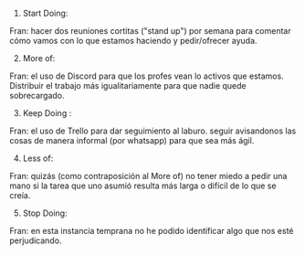 <!-- La retrospectiva
A esta altura ya tenemos un sprint terminado. Eso quiere decir que tienen evidencia de cómo
funcionó el grupo durante estas semanas y es un muy buen momento para hacer un análisis.
La retrospectiva se centra en mejorar como equipo. Los invitamos a que implementen la
dinámica de la estrella de mar que busca resaltar aquello que hay que:
1. Comenzar a hacer.
2. Hacer más.
3. Continuar haciendo.
4. Hacer menos.
5. Dejar de hacer.
Pueden leer más sobre esta ceremonia aquí: https://proyectosagiles.org/2009/06/14/retrospectiva-estrella-mar-starfish-retrospective-scrum/ -->

<!-- lo siguiente son las partes de la "estrella de mar", cada uno agregue lo que le parezca en cada ítem: -->

1. Start Doing: 
<!-- Aquí van todas aquellas cosas innovadoras o que por cierta curiosidad queremos probar. O tal vez son soluciones comprobadas que notamos que deberíamos usar. Por ejemplo usar una wiki para la comunicación o repositorio interno. -->
Fran: hacer dos reuniones cortitas ("stand up") por semana para comentar cómo vamos con lo que estamos haciendo y pedir/ofrecer ayuda.

2. More of: 
<!-- Este paso personalmente considero que será alimentado por el anterior en las siguiente retrospectiva (espero). Es decir que los [Start Doing] se convertirán en [More of]. Esto significa aquellas cosas que estamos usando o haciendo y que queremos que mejoren. Son practicas que creemos que requiere mas refinamiento y que nos gustan mucho por ello hay que darles mas. -->
Fran: el uso de Discord para que los profes vean lo activos que estamos. Distribuir el trabajo más igualitariamente para que nadie  quede sobrecargado. 

3. Keep Doing : 
<!-- Como secuencia lógica aquello que fue un [More of] llegaría a un nivel de maduración y se convertirá en [Keep Doing]. Es aquello que venimos haciendo y que nos brinda valor. Debemos seguir haciéndolo pero no será preocupación mejorarlo. Está bien como esta. -->
Fran: el uso de Trello para dar seguimiento al laburo. seguir avisandonos las cosas de manera informal (por whatsapp) para que sea más ágil.

4. Less of: 
<!-- En este punto ponemos aquello que tal vez en una retrospectiva fue [Start Doing] pero no nos genero el valor que queriamos. Aquello que intentamos pero no nos dan tanto beneficio como se esperaba. Está bien, démosle como una segunda oportunidad, pero no esta en nuestras prioridades. Tal vez no nos funcione. También puede ser el quitar una parte de una práctica como el reporte de horas mensual o cosas por el estilo, es decir, obligatorias de cumplir pero no nos aportan valor. Y es ahí donde seguimos con el -->
Fran: quizás (como contraposición al More of) no tener miedo a pedir una mano si la tarea que uno asumió resulta más larga o difícil de lo que se creía. 

5. Stop Doing:
 <!-- En este punto exponemos aquellas practicas que a pesar de ser [Less of] pues podemos eliminarlas. Cuando el equipo ve que no le da valor o simplemente no le gusta una practica puede optar por eliminarla. -->
 
 Fran: en esta instancia temprana no he podido identificar algo que nos esté perjudicando.